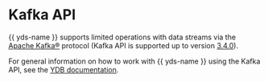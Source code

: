 # Kafka API

{{ yds-name }} supports limited operations with data streams via the [Apache Kafka®](https://kafka.apache.org/) protocol (Kafka API is supported up to version [3.4.0](https://kafka.apache.org/34/documentation/#api)).

For general information on how to work with {{ yds-name }} using the Kafka API, see the [YDB documentation](https://ydb.tech/docs/en/reference/kafka-api).
